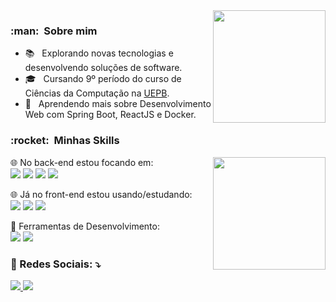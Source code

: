 <a href="https://github.com/tiduswr">
  <img height="180em" src="https://github-readme-stats-goggt5hn5-tiduswr.vercel.app/api?username=tiduswr&theme=dracula&show_icons=true" align="right" />
</a>

<h3> :man: &nbsp;Sobre mim </h1>

- 📚 &nbsp; Explorando novas tecnologias e desenvolvendo soluções de software.
- 🎓 &nbsp; Cursando 9º período do curso de Ciências da Computação na <a href="https://uepb.edu.br/">UEPB</a>.
- 🌱 &nbsp; Aprendendo mais sobre Desenvolvimento Web com Spring Boot, ReactJS e Docker.

<h3> :rocket: &nbsp;Minhas Skills </h1>

<a href="https://github.com/tiduswr">
  <img height="180em" src="https://github-readme-stats-goggt5hn5-tiduswr.vercel.app/api/top-langs/?username=tiduswr&layout=compact&langs_count=7&theme=dracula" align="right"/>
</a>

<p align="left">
  🌐 No back-end estou focando em: <br>
  <img src="https://img.shields.io/badge/Java-ED8B00?style=for-the-badge&logo=java&logoColor=white"></a>
  <img src="https://img.shields.io/badge/spring-%236DB33F.svg?style=for-the-badge&logo=spring&logoColor=white"></a>
  <img src="https://img.shields.io/badge/MySQL-00000F?style=for-the-badge&logo=mysql&logoColor=white"></a>
  <img src="https://img.shields.io/badge/docker-%230db7ed.svg?style=for-the-badge&logo=docker&logoColor=white"></a>
</p>

<p align="left">
  🌐 Já no front-end estou usando/estudando: <br>
  <img src="https://img.shields.io/badge/react-%2320232a.svg?style=for-the-badge&logo=react&logoColor=%2361DAFB">
  <img src="https://img.shields.io/badge/javascript-%23323330.svg?style=for-the-badge&logo=javascript&logoColor=%23F7DF1E">
  <img src="https://img.shields.io/badge/html5-%23E34F26.svg?style=for-the-badge&logo=html5&logoColor=white">
</p>

<p align="left">
  💼 Ferramentas de Desenvolvimento: <br>
  <img src="https://img.shields.io/badge/IntelliJ_IDEA-000000.svg?style=for-the-badge&logo=intellij-idea&logoColor=white">
  <img src="https://img.shields.io/badge/VSCode-0078D4?style=for-the-badge&logo=visual%20studio%20code&logoColor=white">
</p>

<h3> 
  <p align="left">
    💌 Redes Sociais: ⤵️
  </p>
</h1>

<p align="left">
  <a href="https://br.linkedin.com/in/harllemnascimento" target="_blank" alt="Linkedin">
  <img src="https://img.shields.io/badge/-Linkedin-0e76a8?style=flat-square&logo=Linkedin&logoColor=white&link=https://br.linkedin.com/in/harllemnascimento"/>

  <a href="https://www.instagram.com/tidus.wr/" target="_blank" alt="Instagram">
  <img src="https://img.shields.io/badge/-Instagram-DF0174?style=flat-square&labelColor=DF0174&logo=instagram&logoColor=white&link=https://www.instagram.com/tidus.wr/"/>
</p>
